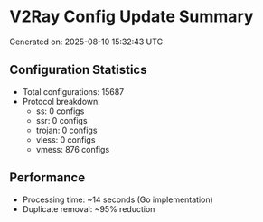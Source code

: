 # V2Ray Config Update Summary
Generated on: 2025-08-10 15:32:43 UTC

## Configuration Statistics
- Total configurations: 15687
- Protocol breakdown:
  - ss: 0 configs
  - ssr: 0 configs
  - trojan: 0 configs
  - vless: 0 configs
  - vmess: 876 configs

## Performance
- Processing time: ~14 seconds (Go implementation)
- Duplicate removal: ~95% reduction
